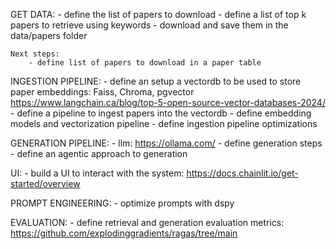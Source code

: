 GET DATA:
    - define the list of papers to download 
    - define a list of top k papers to retrieve using keywords
    - download and save them in the data/papers folder 
    
    Next steps:
        - define list of papers to download in a paper table

INGESTION PIPELINE:
    - define an setup a vectordb to be used to store paper embeddings: Faiss, Chroma, pgvector
    https://www.langchain.ca/blog/top-5-open-source-vector-databases-2024/
    - define a pipeline to ingest papers into the vectordb
    - define embedding models and vectorization pipeline
    - define ingestion pipeline optimizations

GENERATION PIPELINE:
    - llm: https://ollama.com/
    - define generation steps 
    - define an agentic approach to generation

UI:
    - build a UI to interact with the system: https://docs.chainlit.io/get-started/overview

PROMPT ENGINEERING:
    - optimize prompts with dspy

EVALUATION:
    - define retrieval and generation evaluation metrics: https://github.com/explodinggradients/ragas/tree/main
